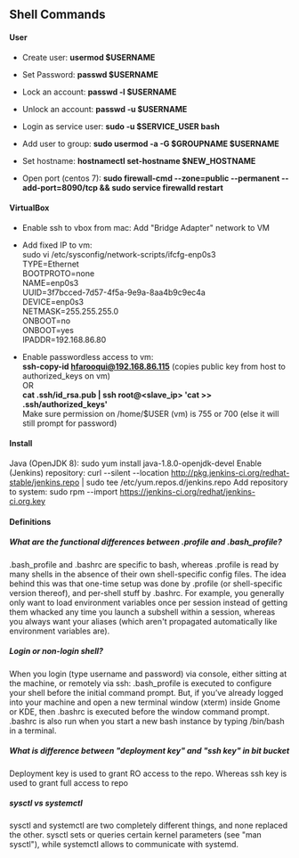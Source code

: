 ## Shell Commands

#### User
- Create user: <b> usermod $USERNAME </b>
- Set Password: <b> passwd $USERNAME </b>
- Lock an account: <b> passwd -l $USERNAME </b>
- Unlock an account: <b> passwd -u $USERNAME </b>
- Login as service user: <b> sudo -u $SERVICE_USER bash </b>
- Add user to group: <b> sudo usermod -a -G $GROUPNAME $USERNAME </b>
- Set hostname: <b> hostnamectl set-hostname $NEW_HOSTNAME </b>


- Open port (centos 7): <b> sudo firewall-cmd --zone=public --permanent --add-port=8090/tcp && sudo service firewalld restart </b>

#### VirtualBox
- Enable ssh to vbox from mac: Add "Bridge Adapter" network to VM

- Add fixed IP to vm:  <br />
sudo vi /etc/sysconfig/network-scripts/ifcfg-enp0s3  <br />
TYPE=Ethernet <br />
BOOTPROTO=none  <br />
NAME=enp0s3  <br />
UUID=3f7bcced-7d57-4f5a-9e9a-8aa4b9c9ec4a  <br />
DEVICE=enp0s3  <br />
NETMASK=255.255.255.0  <br />
ONBOOT=no  <br />
ONBOOT=yes  <br />
IPADDR=192.168.86.80  <br />

- Enable passwordless access to vm:  </br>
<b>ssh-copy-id hfarooqui@192.168.86.115</b> (copies public key from host to authorized_keys on vm) </br>
OR </br>
<b>cat .ssh/id_rsa.pub | ssh root@<slave_ip> 'cat >> .ssh/authorized_keys'</b> </br>
Make sure permission on /home/$USER (vm) is 755 or 700 (else it will still prompt for password)

#### Install
Java (OpenJDK 8): sudo yum install java-1.8.0-openjdk-devel
Enable (Jenkins) repository: curl --silent --location http://pkg.jenkins-ci.org/redhat-stable/jenkins.repo | sudo tee /etc/yum.repos.d/jenkins.repo
Add repository to system: sudo rpm --import https://jenkins-ci.org/redhat/jenkins-ci.org.key

#### Definitions
##### What are the functional differences between .profile and .bash_profile?
.bash_profile and .bashrc are specific to bash, whereas .profile is read by many shells in the absence of their own shell-specific config files.
The idea behind this was that one-time setup was done by .profile (or shell-specific version thereof), and per-shell stuff by .bashrc. For example, you generally only want to load environment variables once per session instead of getting them whacked any time you launch a subshell within a session, whereas you always want your aliases (which aren't propagated automatically like environment variables are).

##### Login or non-login shell?
When you login (type username and password) via console, either sitting at the machine, or remotely via ssh: .bash_profile is executed to configure your shell before the initial command prompt. But, if you’ve already logged into your machine and open a new terminal window (xterm) inside Gnome or KDE, then .bashrc is executed before the window command prompt. .bashrc is also run when you start a new bash instance by typing /bin/bash in a terminal.

##### What is difference between "deployment key" and "ssh key" in bit bucket
Deployment key is used to grant RO access to the repo. Whereas ssh key is used to grant full access to repo

##### sysctl vs systemctl
sysctl and systemctl are two completely different things, and none replaced the other.
sysctl sets or queries certain kernel parameters (see "man sysctl"), while systemctl allows to communicate with systemd.
